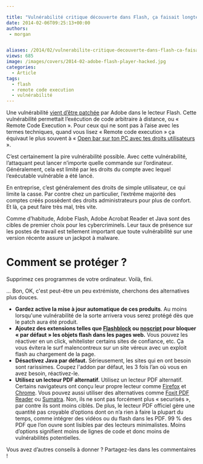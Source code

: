 ```yaml
---

title: "Vulnérabilité critique découverte dans Flash, ça faisait longtemps... non je plaisante !"
date: 2014-02-06T09:25:13+00:00
authors:
 - morgan


aliases: /2014/02/vulnerabilite-critique-decouverte-dans-flash-ca-faisait-longtemps-non-je-plaisante/
views: 685
image: /images/covers/2014-02-adobe-flash-player-hacked.jpg
categories:
  - Article
tags:
  - flash
  - remote code execution
  - vulnérabilité
---
```

Une vulnérabilité [vient d’être patchée](http://nakedsecurity.sophos.com/2014/02/04/adobe-fixes-critical-flash-flaw/) par Adobe dans le lecteur Flash. Cette vulnérabilité permettait l’exécution de code arbitraire à distance, ou « Remote Code Execution ». Pour ceux qui ne sont pas à l’aise avec les termes techniques, quand vous lisez « Remote code execution » ça équivaut le plus souvent à « [Open bar sur ton PC avec tes droits utilisateurs](http://en.wikipedia.org/wiki/Arbitrary_code_execution) ».

C’est certainement la pire vulnérabilité possible. Avec cette vulnérabilité, l’attaquant peut lancer n’importe quelle commande sur l’ordinateur. Généralement, cela est limité par les droits du compte avec lequel l’exécutable vulnérable a été lancé.

En entreprise, c’est généralement des droits de simple utilisateur, ce qui limite la casse. Par contre chez un particulier, l’extrême majorité des comptes créés possèdent des droits administrateurs pour plus de confort. Et là, ça peut faire très mal, très vite.

Comme d’habitude, Adobe Flash, Adobe Acrobat Reader et Java sont des cibles de premier choix pour les cybercriminels. Leur taux de présence sur les postes de travail est tellement important que toute vulnérabilité sur une version récente assure un jackpot à malware.

# Comment se protéger ?

Supprimez ces programmes de votre ordinateur. Voilà, fini.

... Bon, OK, c'est peut-être un peu extrémiste, cherchons des alternatives plus douces.

  * **Gardez active la mise à jour automatique de ces produits**. Au moins lorsqu'une vulnérabilité de la sorte arrivera vous serez protégé dès que le patch aura été produit.
  * **Ajoutez des extensions telles que [Flashblock](https://chrome.google.com/webstore/detail/flashblock/gofhjkjmkpinhpoiabjplobcaignabnl) ou [noscript](https://addons.mozilla.org/fr/firefox/addon/noscript/) pour bloquer « par défaut » les objets flash dans les pages web.** Vous pouvez les réactiver en un click, whitelister certains sites de confiance, etc. Ça vous évitera le surf malencontreux sur un site véreux avec un exploit flash au chargement de la page.
  * **Désactivez Java par défaut.** Sérieusement, les sites qui en ont besoin sont rarissimes. Coupez l'addon par défaut, les 3 fois l’an où vous en avez besoin, réactivez-le.
  * **Utilisez un lecteur PDF alternatif.** Utilisez un lecteur PDF alternatif. Certains navigateurs ont conçu leur propre lecteur comme [Firefox](https://mozillalabs.com/en-US/pdfjs/) et [Chrome](https://support.google.com/chrome/answer/1060734?hl=fr). Vous pouvez aussi utiliser des alternatives comme [Foxit PDF Reader](http://www.foxitsoftware.com/Secure_PDF_Reader/) ou [Sumatra](http://www.framasoft.net/article4407.html). Non, ils ne sont pas forcément plus « securisés », par contre ils sont moins ciblés. De plus, le lecteur PDF officiel gère une quantité pas croyable d’options dont on n’a rien à faire la plupart du temps, comme intégrer des vidéos ou du flash dans les PDF. 99 % des PDF que l’on ouvre sont lisibles par des lecteurs minimalistes. Moins d’options signifient moins de lignes de code et donc moins de vulnérabilités potentielles.


Vous avez d’autres conseils à donner ? Partagez-les dans les commentaires !
